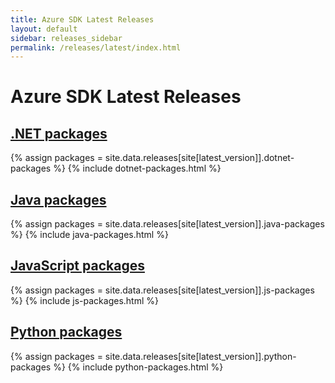 ```yaml
---
title: Azure SDK Latest Releases
layout: default
sidebar: releases_sidebar
permalink: /releases/latest/index.html
---
```


# Azure SDK Latest Releases

## [.NET packages](dotnet.html)

{% assign packages = site.data.releases[site[latest_version]].dotnet-packages %}
{% include dotnet-packages.html %}

## [Java packages](java.html)

{% assign packages = site.data.releases[site[latest_version]].java-packages %}
{% include java-packages.html %}

## [JavaScript packages](js.html)

{% assign packages = site.data.releases[site[latest_version]].js-packages %}
{% include js-packages.html %}

## [Python packages](python.html)

{% assign packages = site.data.releases[site[latest_version]].python-packages %}
{% include python-packages.html %}
